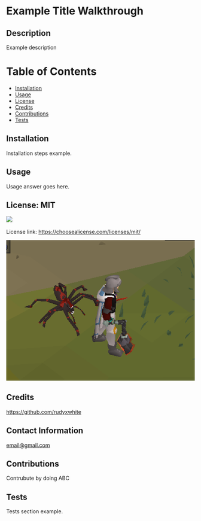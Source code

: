 # Example Title Walkthrough

## Description
  Example description

# Table of Contents

- [Installation](#installation)
- [Usage](#usage)
- [License](#license)
- [Credits](#credits)
- [Contributions](#contributions)
- [Tests](#tests)
<a name="Installation"></a>
## Installation
  Installation steps example.
## Usage
  Usage answer goes here.

## License: MIT 

![](https://img.shields.io/badge/license-MIT-green)

License link: https://choosealicense.com/licenses/mit/

![spider](images/spider.png)

## Credits
https://github.com/rudyxwhite

## Contact Information
  email@gmail.com
       
## Contributions
  Contrubute by doing ABC

## Tests
  Tests section example.
